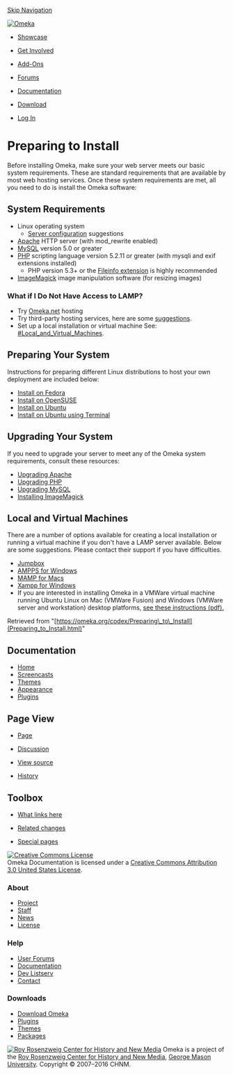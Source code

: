 <div id="wrap">

[Skip Navigation](Preparing_to_Install.html#content)
<div id="header">

<div class="padding">

<span
id="logo">[![Omeka](../ui/i/logo-horizontal-288px.gif)](../index.html)</span>
<div id="search-form">

</div>

-   <div id="nav-showcase">

    </div>

    [Showcase](../showcase/index.html)
-   <div id="nav-involved">

    </div>

    [Get Involved](../get-involved/index.html)
-   <div id="nav-addons">

    </div>

    [Add-Ons](../add-ons/index.html)
-   <div id="nav-forums">

    </div>

    [Forums](../forums/index.html)
-   <div id="nav-documentation">

    </div>

    [Documentation](index.html)
-   <div id="nav-download">

    </div>

    [Download](../download/index.html)

</div>

</div>

<div id="content">

<div class="padding">

<div id="user-meta">

-   <div id="pt-login">

    </div>

    [Log
    In](https://omeka.org/c/index.php?title=Special:UserLogin&returnto=Preparing%20to%20Install)

</div>

Preparing to Install
====================

<div id="primary">

Before installing Omeka, make sure your web server meets our basic
system requirements. These are standard requirements that are available
by most web hosting services. Once these system requirements are met,
all you need to do is install the Omeka software:

<span id="System_Requirements" class="mw-headline"> System Requirements </span>
-------------------------------------------------------------------------------

-   Linux operating system
    -   [Server
        configuration](https://omeka.org/codex/Server_configuration "Server configuration")
        suggestions
-   [Apache](http://www.apache.org/) HTTP server (with
    mod\_rewrite enabled)
-   [MySQL](http://www.mysql.com/) version 5.0 or greater
-   [PHP](http://www.php.net/) scripting language version 5.2.11 or
    greater (with mysqli and exif extensions installed)
    -   PHP version 5.3+ or the [Fileinfo
        extension](http://www.php.net/manual/en/fileinfo.installation.php)
        is highly recommended
-   [ImageMagick](http://www.imagemagick.org/script/index.php) image
    manipulation software (for resizing images)

### <span id="What_if_I_Do_Not_Have_Access_to_LAMP.3F" class="mw-headline"> What if I Do Not Have Access to LAMP? </span>

-   Try [Omeka.net](http://omeka.net) hosting
-   Try third-party hosting services, here are some
    [suggestions](http://omeka.org/codex/Hosting_Suggestions).
-   Set up a local installation or virtual machine See:
    [\#Local\_and\_Virtual\_Machines](Preparing_to_Install.html#Local_and_Virtual_Machines).

<span id="Preparing_Your_System" class="mw-headline"> Preparing Your System </span>
-----------------------------------------------------------------------------------

Instructions for preparing different Linux distributions to host your
own deployment are included below:

-   [Install on
    Fedora](https://omeka.org/codex/Install_on_Fedora "Install on Fedora")
-   [Install on
    OpenSUSE](https://omeka.org/codex/Install_on_OpenSUSE "Install on OpenSUSE")
-   [Install on
    Ubuntu](https://omeka.org/codex/Install_on_Ubuntu "Install on Ubuntu")
-   [Install on Ubuntu using
    Terminal](Install_on_Ubuntu_using_Terminal.html "Install on Ubuntu using Terminal")

<span id="Upgrading_Your_System" class="mw-headline"> Upgrading Your System </span>
-----------------------------------------------------------------------------------

If you need to upgrade your server to meet any of the Omeka system
requirements, consult these resources:

-   [Upgrading Apache](http://httpd.apache.org/docs/2.0/upgrading.html)
-   [Upgrading PHP](http://www.php.net/manual/en/migration5.php)
-   [Upgrading
    MySQL](http://www.mysql.org/doc/refman/5.1/en/upgrade.html)
-   [Installing
    ImageMagick](http://www.imagemagick.org/script/install-source.php)

<span id="Local_and_Virtual_Machines" class="mw-headline"> Local and Virtual Machines </span>
---------------------------------------------------------------------------------------------

There are a number of options available for creating a local
installation or running a virtual machine if you don't have a LAMP
server available. Below are some suggestions. Please contact their
support if you have difficulties.

-   [Jumpbox](http://www.jumpbox.com/app/omeka)
-   [AMPPS for Windows](http://www.ampps.com/apps/php/educational/Omeka)
-   [MAMP for Macs](http://mamp.info/en/index.html)
-   [Xampp for
    Windows](http://www.apachefriends.org/en/xampp-windows.html#641)
-   If you are interested in installing Omeka in a VMWare virtual
    machine running Ubuntu Linux on Mac (VMWare Fusion) and Windows
    (VMWare server and workstation) desktop platforms, [see these
    instructions (pdf).](http://sirls.arizona.edu/sites/sirls.arizona.edu/files/omeka.pdf)

<div class="printfooter">

Retrieved from
"[https://omeka.org/codex/Preparing\_to\_Install](Preparing_to_Install.html)"

</div>

<div id="catlinks" class="catlinks catlinks-allhidden">

</div>

</div>

<div id="secondary">

<div class="portlet">

Documentation
-------------

-   [Home](index.html)
-   [Screencasts](Screencasts.html)
-   [Themes](Managing_Themes_2.0.html)
-   [Appearance](Managing_Appearance_2.0.html)
-   [Plugins](Plugins2.0.html)

</div>

<div class="portlet">

Page View
---------

-   <div id="nav-page">

    </div>

    [Page](Preparing_to_Install.html)
-   <div id="nav-discussion">

    </div>

    [Discussion](https://omeka.org/c/index.php?title=Talk:Preparing_to_Install&action=edit&redlink=1)
-   <div id="nav-view_source">

    </div>

    [View
    source](https://omeka.org/c/index.php?title=Preparing_to_Install&action=edit)
-   <div id="nav-history">

    </div>

    [History](https://omeka.org/c/index.php?title=Preparing_to_Install&action=history)

</div>

<div id="wiki-toolbox" class="portlet">

Toolbox
-------

-   <div id="t-whatlinkshere">

    </div>

    [What links
    here](https://omeka.org/codex/Special:WhatLinksHere/Preparing_to_Install)
-   <div id="t-recentchangeslinked">

    </div>

    [Related
    changes](https://omeka.org/codex/Special:RecentChangesLinked/Preparing_to_Install)
-   <div id="t-specialpages">

    </div>

    [Special pages](Special:SpecialPages.html)

</div>

[![Creative Commons
License](https://i.creativecommons.org/l/by/3.0/us/88x31.png)](http://creativecommons.org/licenses/by/3.0/us/)\
Omeka Documentation is licensed under a [Creative Commons Attribution
3.0 United States
License](http://creativecommons.org/licenses/by/3.0/us/).

</div>

</div>

</div>

<div id="footer">

<div class="padding">

<div id="sitemap">

<div class="section">

### About

-   [Project](../about/index.html)
-   [Staff](../about/staff/index.html)
-   [News](../blog/index.html)
-   [License](http://www.gnu.org/copyleft/gpl.html)

</div>

<div class="section">

### Help

-   [User Forums](../forums/index.html)
-   [Documentation](index.html)
-   [Dev Listserv](http://groups.google.com/group/omeka-dev)
-   [Contact](../contact/index.html)

</div>

<div class="section">

### Downloads

-   [Download Omeka](../download/index.html)
-   [Plugins](../addons/plugins.html)
-   [Themes](../addons/themes.html)
-   [Packages](../download/packages/index.html)

</div>

</div>

<div id="chnm-meta">

<span id="chnm-logo">[![Roy Rosenzweig Center for History and New
Media](../ui/i/rrchnm-logo-regular.gif)](http://chnm.gmu.edu)</span>
Omeka is a project of the [Roy Rosenzweig Center for History and New
Media](http://chnm.gmu.edu), [George Mason
University](http://www.gmu.edu). Copyright © 2007–2016 CHNM.

</div>

</div>

</div>

</div>
